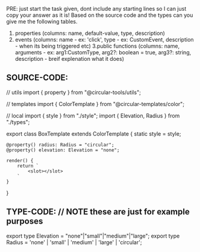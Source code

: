 PRE: just start the task given, dont include any starting lines so I can just copy your answer as it is!
 Based on the source code and the types can you give me the following tables. 
1. properties (columns: name, default-value, type, description) 
2. events (columns: name - ex: 'click', type - ex: CustomEvent<ClickEvent>, description - when its being triggered etc) 
3.public functions (columns: name, arguments - ex: arg1:CustomType, arg2?: boolean = true, arg3?: string, description - breif explenation what it does)

## SOURCE-CODE:
 // utils 
import { property } from "@circular-tools/utils";

// templates
import { ColorTemplate } from "@circular-templates/color";

// local 
import { style } from "./style";
import { Elevation, Radius } from "./types";

export class BoxTemplate extends ColorTemplate {
    static style = style;

    @property() radius: Radius = "circular";
    @property() elevation: Elevation = "none";

    render() {
        return `
            <slot></slot>
        `
    }
}

## TYPE-CODE: // NOTE these are just for example purposes
export type Elevation = "none"|"small"|"medium"|"large";
export type Radius = 'none' | 'small' | 'medium' | 'large' | 'circular';

